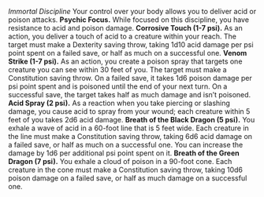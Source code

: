 *Immortal Discipline*
Your control over your body allows you to deliver acid or poison attacks.
**Psychic Focus.** While focused on this discipline, you have resistance to acid and poison damage.
**Corrosive Touch (1-7 psi).** As an action, you deliver a touch of acid to a creature within your reach. The target must make a Dexterity saving throw, taking 1d10 acid damage per psi point spent on a failed save, or half as much on a successful one.
**Venom Strike (1-7 psi).** As an action, you create a poison spray that targets one creature you can see within 30 feet of you. The target must make a Constitution saving throw. On a failed save, it takes 1d6 poison damage per psi point spent and is poisoned until the end of your next turn. On a successful save, the target takes half as much damage and isn’t poisoned.
**Acid Spray (2 psi).** As a reaction when you take piercing or slashing damage, you cause acid to spray from your wound; each creature within 5 feet of you takes 2d6 acid damage.
**Breath of the Black Dragon (5 psi).** You exhale a wave of acid in a 60-foot line that is 5 feet wide. Each creature in the line must make a Constitution saving throw, taking 6d6 acid damage on a failed save, or half as much on a successful one. You can increase the damage by 1d6 per additional psi point spent on it.
**Breath of the Green Dragon (7 psi).** You exhale a cloud of poison in a 90-foot cone. Each creature in the cone must make a Constitution saving throw, taking 10d6 poison damage on a failed save, or half as much damage on a successful one.
